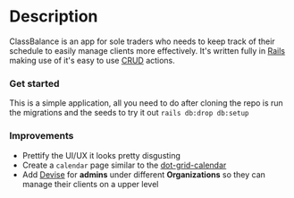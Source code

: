 # Description
ClassBalance is an app for sole traders who needs to keep track of their schedule to easily manage clients more effectively.
It's written fully in [Rails](https://rubyonrails.org/) making use of it's easy to use [CRUD](https://guides.rubyonrails.org/active_record_basics.html) actions.

### Get started
This is a simple application, all you need to do after cloning the repo is run the migrations and the seeds to try it out `rails db:drop db:setup`

### Improvements
- Prettify the UI/UX it looks pretty disgusting
- Create a `calendar` page similar to the [dot-grid-calendar](https://basecamp.com/shapeup/1.1-chapter-02#case-study-the-dot-grid-calendar)
- Add [Devise](https://github.com/heartcombo/devise) for **admins** under different **Organizations** so they can manage their clients on a upper level
